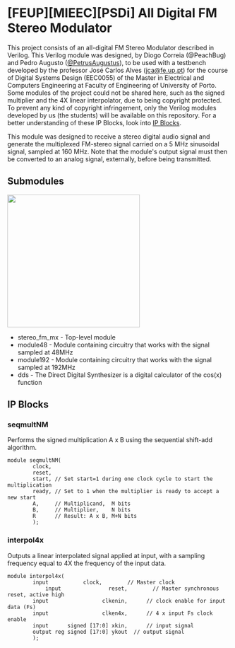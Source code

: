 # [FEUP][MIEEC][PSDi] All Digital FM Stereo Modulator

This project consists of an all-digital FM Stereo Modulator described in Verilog. This Verilog module was designed, by Diogo Correia (@PeachBug) and Pedro Augusto ([@PetrusAugustus](https://github.com/PetrusAugustus)), to be used with a testbench developed by the professor José Carlos Alves ([jca@fe.up.pt](mailto:jca@fe.up.pt)) for the course of Digital Systems Design (EEC0055) of the Master in Electrical and Computers Engineering at Faculty of Engineering of University of Porto. Some modules of the project could not be shared here, such as the signed multiplier and the 4X linear interpolator, due to being copyright protected. To prevent any kind of copyright infringement, only the Verilog modules developed by us (the students) will be available on this repository. For a better understanding of these IP Blocks, look into [IP Blocks](https://github.com/PeachBug/digital-fm-stereo-modulator#ip-blocks).

This module was designed to receive a stereo digital audio signal and generate the multiplexed FM-stereo signal carried on a 5 MHz sinusoidal signal, sampled at 160 MHz. Note that the module's output signal must then be converted to an analog signal, externally, before being transmitted.

## Submodules
  
<img src="https://i.imgur.com/pDWtRxY.png" height="300">

  * stereo_fm_mx - Top-level module
  * module48 - Module containing circuitry that works with the signal sampled at 48MHz
  * module192 - Module containing circuitry that works with the signal sampled at 192MHz
  * dds - The Direct Digital Synthesizer is a digital calculator of the cos(x) function

## IP Blocks
### seqmultNM
Performs the signed multiplication A x B using the sequential shift-add algorithm.
```
module seqmultNM(
		clock,
		reset,
		start, // Set start=1 during one clock cycle to start the multiplication
		ready, // Set to 1 when the multiplier is ready to accept a new start
		A,     // Multiplicand,  M bits
		B,     // Multiplier,    N bits
		R      // Result: A x B, M+N bits
		);
```

### interpol4x
Outputs a linear interpolated signal applied at input, with a sampling frequency equal to 4X the frequency of the input data.
```
module interpol4x(
		input			clock,        // Master clock
           	input        		reset,        // Master synchronous reset, active high
		input         	      clkenin,      // clock enable for input data (Fs)
		input         	      clken4x,      // 4 x input Fs clock enable
		input  	   signed [17:0] xkin,      // input signal
		output reg signed [17:0] ykout  // output signal
		);
```
